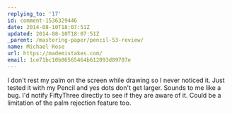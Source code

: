 ```yaml
---
replying_to: '17'
id: comment-1536329446
date: 2014-08-10T18:07:51Z
updated: 2014-08-10T18:07:51Z
_parent: /mastering-paper/pencil-53-review/
name: Michael Rose
url: https://mademistakes.com/
email: 1ce71bc10b86565464b612093d89707e
---
```


I don't rest my palm on the screen while drawing so I never noticed it. Just
tested it with my Pencil and yes dots don't get larger. Sounds to me like a bug.
I'd notify FiftyThree directly to see if they are aware of it. Could be a
limitation of the palm rejection feature too.
